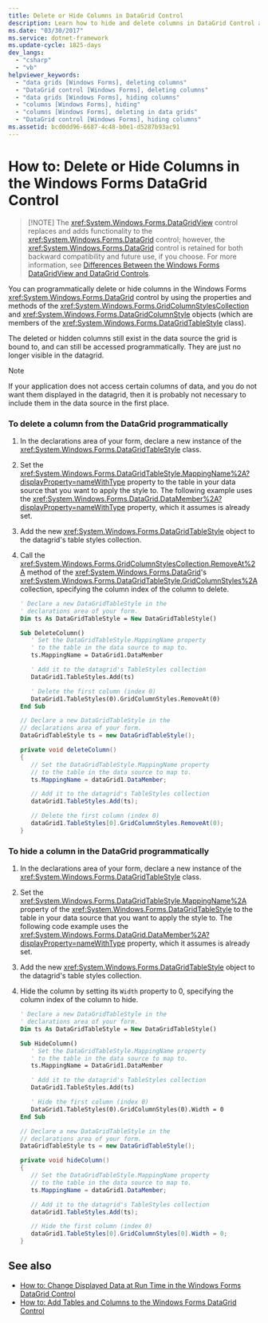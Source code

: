 ```yaml
---
title: Delete or Hide Columns in DataGrid Control
description: Learn how to hide and delete columns in DataGrid Control as a way to add or replace functionality to the data grid.
ms.date: "03/30/2017"
ms.service: dotnet-framework
ms.update-cycle: 1825-days
dev_langs:
  - "csharp"
  - "vb"
helpviewer_keywords:
  - "data grids [Windows Forms], deleting columns"
  - "DataGrid control [Windows Forms], deleting columns"
  - "data grids [Windows Forms], hiding columns"
  - "columns [Windows Forms], hiding"
  - "columns [Windows Forms], deleting in data grids"
  - "DataGrid control [Windows Forms], hiding columns"
ms.assetid: bcd0dd96-6687-4c48-b0e1-d5287b93ac91
---
```

# How to: Delete or Hide Columns in the Windows Forms DataGrid Control
>
> [!NOTE]
> The <xref:System.Windows.Forms.DataGridView> control replaces and adds functionality to the <xref:System.Windows.Forms.DataGrid> control; however, the <xref:System.Windows.Forms.DataGrid> control is retained for both backward compatibility and future use, if you choose. For more information, see [Differences Between the Windows Forms DataGridView and DataGrid Controls](differences-between-the-windows-forms-datagridview-and-datagrid-controls.md).

You can programmatically delete or hide columns in the Windows Forms <xref:System.Windows.Forms.DataGrid> control by using the properties and methods of the <xref:System.Windows.Forms.GridColumnStylesCollection> and <xref:System.Windows.Forms.DataGridColumnStyle> objects (which are members of the <xref:System.Windows.Forms.DataGridTableStyle> class).

The deleted or hidden columns still exist in the data source the grid is bound to, and can still be accessed programmatically. They are just no longer visible in the datagrid.

> [!NOTE]
> If your application does not access certain columns of data, and you do not want them displayed in the datagrid, then it is probably not necessary to include them in the data source in the first place.

### To delete a column from the DataGrid programmatically

1. In the declarations area of your form, declare a new instance of the <xref:System.Windows.Forms.DataGridTableStyle> class.

2. Set the <xref:System.Windows.Forms.DataGridTableStyle.MappingName%2A?displayProperty=nameWithType> property to the table in your data source that you want to apply the style to. The following example uses the <xref:System.Windows.Forms.DataGrid.DataMember%2A?displayProperty=nameWithType> property, which it assumes is already set.

3. Add the new <xref:System.Windows.Forms.DataGridTableStyle> object to the datagrid's table styles collection.

4. Call the <xref:System.Windows.Forms.GridColumnStylesCollection.RemoveAt%2A> method of the <xref:System.Windows.Forms.DataGrid>'s <xref:System.Windows.Forms.DataGridTableStyle.GridColumnStyles%2A> collection, specifying the column index of the column to delete.

    ```vb
    ' Declare a new DataGridTableStyle in the
    ' declarations area of your form.
    Dim ts As DataGridTableStyle = New DataGridTableStyle()

    Sub DeleteColumn()
       ' Set the DataGridTableStyle.MappingName property
       ' to the table in the data source to map to.
       ts.MappingName = DataGrid1.DataMember

       ' Add it to the datagrid's TableStyles collection
       DataGrid1.TableStyles.Add(ts)

       ' Delete the first column (index 0)
       DataGrid1.TableStyles(0).GridColumnStyles.RemoveAt(0)
    End Sub
    ```

    ```csharp
    // Declare a new DataGridTableStyle in the
    // declarations area of your form.
    DataGridTableStyle ts = new DataGridTableStyle();

    private void deleteColumn()
    {
       // Set the DataGridTableStyle.MappingName property
       // to the table in the data source to map to.
       ts.MappingName = dataGrid1.DataMember;

       // Add it to the datagrid's TableStyles collection
       dataGrid1.TableStyles.Add(ts);

       // Delete the first column (index 0)
       dataGrid1.TableStyles[0].GridColumnStyles.RemoveAt(0);
    }
    ```

### To hide a column in the DataGrid programmatically

1. In the declarations area of your form, declare a new instance of the <xref:System.Windows.Forms.DataGridTableStyle> class.

2. Set the <xref:System.Windows.Forms.DataGridTableStyle.MappingName%2A> property of the <xref:System.Windows.Forms.DataGridTableStyle> to the table in your data source that you want to apply the style to. The following code example uses the <xref:System.Windows.Forms.DataGrid.DataMember%2A?displayProperty=nameWithType> property, which it assumes is already set.

3. Add the new <xref:System.Windows.Forms.DataGridTableStyle> object to the datagrid's table styles collection.

4. Hide the column by setting its `Width` property to 0, specifying the column index of the column to hide.

    ```vb
    ' Declare a new DataGridTableStyle in the
    ' declarations area of your form.
    Dim ts As DataGridTableStyle = New DataGridTableStyle()

    Sub HideColumn()
       ' Set the DataGridTableStyle.MappingName property
       ' to the table in the data source to map to.
       ts.MappingName = DataGrid1.DataMember

       ' Add it to the datagrid's TableStyles collection
       DataGrid1.TableStyles.Add(ts)

       ' Hide the first column (index 0)
       DataGrid1.TableStyles(0).GridColumnStyles(0).Width = 0
    End Sub
    ```

    ```csharp
    // Declare a new DataGridTableStyle in the
    // declarations area of your form.
    DataGridTableStyle ts = new DataGridTableStyle();

    private void hideColumn()
    {
       // Set the DataGridTableStyle.MappingName property
       // to the table in the data source to map to.
       ts.MappingName = dataGrid1.DataMember;

       // Add it to the datagrid's TableStyles collection
       dataGrid1.TableStyles.Add(ts);

       // Hide the first column (index 0)
       dataGrid1.TableStyles[0].GridColumnStyles[0].Width = 0;
    }
    ```

## See also

- [How to: Change Displayed Data at Run Time in the Windows Forms DataGrid Control](change-displayed-data-at-run-time-wf-datagrid-control.md)
- [How to: Add Tables and Columns to the Windows Forms DataGrid Control](how-to-add-tables-and-columns-to-the-windows-forms-datagrid-control.md)
